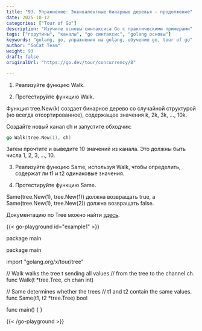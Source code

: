 ```yaml
---
title: "93. Упражнение: Эквивалентные бинарные деревья - продолжение"
date: 2025-10-12
categories: ["Tour of Go"]
description: "Изучите основы синтаксиса Go с практическими примерами"
tags: ["горутины", "каналы", "go синтаксис", "golang основы"]
keywords: "golang, go, упражнения на golang, обучение go, tour of go"
author: "GoCat Team"
weight: 93
draft: false
originalUrl: "https://go.dev/tour/concurrency/8"

---
```


1. Реализуйте функцию Walk.

2. Протестируйте функцию Walk.

Функция tree.New(k) создает бинарное дерево со случайной структурой (но всегда отсортированное), содержащее значения k, 2k, 3k, ..., 10k.

Создайте новый канал ch и запустите обходчик:
```go
go Walk(tree.New(1), ch)
```

Затем прочтите и выведите 10 значений из канала. Это должны быть числа 1, 2, 3, ..., 10.

3. Реализуйте функцию Same, используя Walk, чтобы определить, содержат ли t1 и t2 одинаковые значения.

4. Протестируйте функцию Same.

Same(tree.New(1), tree.New(1)) должна возвращать true, а Same(tree.New(1), tree.New(2)) должна возвращать false.

Документацию по Tree можно найти [здесь](https://pkg.go.dev/golang.org/x/tour/tree#Tree).


{{< go-playground id="example1" >}}

package main

package main

import "golang.org/x/tour/tree"

// Walk walks the tree t sending all values
// from the tree to the channel ch.
func Walk(t *tree.Tree, ch chan int)

// Same determines whether the trees
// t1 and t2 contain the same values.
func Same(t1, t2 *tree.Tree) bool

func main() {
}

{{< /go-playground >}} 